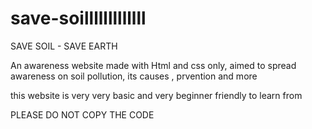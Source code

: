 # save-soilllllllllllll

SAVE SOIL - SAVE EARTH

An awareness website made with Html and css only, aimed to spread awareness on soil pollution, its causes , prvention and more

this website is very very basic and very beginner friendly to learn from 


PLEASE DO NOT COPY THE CODE

